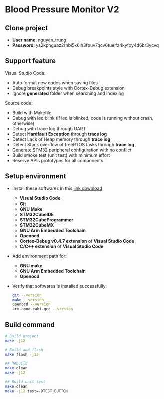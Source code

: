 # Blood Pressure Monitor V2

## Clone project

- **User name**: nguyen_trung
- **Password**: ys2kphguaz2rnbi5x6lh3fpuv7qcv6tuelfz4kyfoy4d6br3ycvq

## Support feature

Visual Studio Code:

- Auto format new codes when saving files
- Debug breakpoints style with Cortex-Debug extension
- Ignore **generated** folder when searching and indexing

Source code:

- Build with Makefile
- Debug with led blink (if led is blinked, code is running without crash, otherwise)
- Debug with trace log through UART
- Detect **Hardfault Exception** through **trace log**
- Detect Lack of Heap memory through **trace log**
- Detect Stack overflow of freeRTOS tasks through **trace log**
- Generate STM32 peripheral configuration with no conflict
- Build smoke test (unit test) with minimum effort
- Reserve APIs prototypes for all components

## Setup environment

- Install these softwares in this [link download](https://hclo365.sharepoint.com/:f:/r/sites/BloodPressureMonitorV2/Shared%20Documents/General/Setup?csf=1&web=1&e=xgt53j)
  - **Visual Studio Code**
  - **Git**
  - **GNU Make**
  - **STM32CubeIDE**
  - **STM32CubeProgrammer**
  - **STM32CubeMX**
  - **GNU Arm Embedded Toolchain**
  - **Openocd**
  - **Cortex-Debug v0.4.7 extension** of **Visual Studio Code**
  - **C/C++ extension** of **Visual Studio Code**

- Add environment path for:

  - **GNU make**
  - **GNU Arm Embedded Toolchain**
  - **Openocd**

- Verify that softwares is installed successfully:

    ```bash
    git --version
    make --version
    openocd --version
    arm-none-eabi-gcc --version
    ```

## Build command

```bash
# Build project
make -j12

# Build and flash 
make flash -j12

## Rebuild
make clean
make -j12

## Build unit test
make clean
make -j12 test=-DTEST_BUTTON
```
